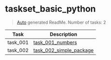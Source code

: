 # taskset_basic_python

> [Auto](https://github.com/codeaprendiz/learn_fullstack/blob/main/home/php/intermediate/taskset_intermediate_php/task_004_createGlobalMarkdownTable/generate-readme.php) generated ReadMe. Number of tasks: 2

| Task     | Description                                                             |
|----------|-------------------------------------------------------------------------|
| task_001 | [task_001_numbers](taskset_basic_python/task_001_numbers)               |
| task_002 | [task_002_simple_package](taskset_basic_python/task_002_simple_package) |
